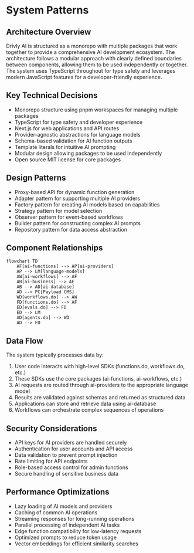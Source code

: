 # System Patterns

## Architecture Overview

Drivly AI is structured as a monorepo with multiple packages that work together to provide a comprehensive AI development ecosystem. The architecture follows a modular approach with clearly defined boundaries between components, allowing them to be used independently or together. The system uses TypeScript throughout for type safety and leverages modern JavaScript features for a developer-friendly experience.

## Key Technical Decisions

- Monorepo structure using pnpm workspaces for managing multiple packages
- TypeScript for type safety and developer experience
- Next.js for web applications and API routes
- Provider-agnostic abstractions for language models
- Schema-based validation for AI function outputs
- Template literals for intuitive AI prompting
- Modular design allowing packages to be used independently
- Open source MIT license for core packages

## Design Patterns

- Proxy-based API for dynamic function generation
- Adapter pattern for supporting multiple AI providers
- Factory pattern for creating AI models based on capabilities
- Strategy pattern for model selection
- Observer pattern for event-based workflows
- Builder pattern for constructing complex AI prompts
- Repository pattern for data access abstraction

## Component Relationships

```mermaid
flowchart TD
    AF[ai-functions] --> AP[ai-providers]
    AP --> LM[language-models]
    AW[ai-workflows] --> AF
    AB[ai-business] --> AF
    AB --> AD[ai-database]
    AD --> PC[Payload CMS]
    WD[workflows.do] --> AW
    FD[functions.do] --> AF
    ED[evals.do] --> FD
    ED --> LM
    AD[agents.do] --> WD
    AD --> FD
```

## Data Flow

The system typically processes data by:

1. User code interacts with high-level SDKs (functions.do, workflows.do, etc.)
2. These SDKs use the core packages (ai-functions, ai-workflows, etc.)
3. AI requests are routed through ai-providers to the appropriate language model
4. Results are validated against schemas and returned as structured data
5. Applications can store and retrieve data using ai-database
6. Workflows can orchestrate complex sequences of operations

## Security Considerations

- API keys for AI providers are handled securely
- Authentication for user accounts and API access
- Data validation to prevent prompt injection
- Rate limiting for API endpoints
- Role-based access control for admin functions
- Secure handling of sensitive business data

## Performance Optimizations

- Lazy loading of AI models and providers
- Caching of common AI operations
- Streaming responses for long-running operations
- Parallel processing of independent AI tasks
- Edge function compatibility for low-latency requests
- Optimized prompts to reduce token usage
- Vector embeddings for efficient similarity searches

